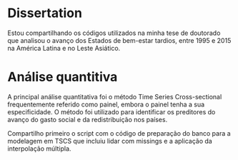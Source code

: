 # Dissertation

Estou compartilhando os códigos utilizados na minha tese de doutorado que analisou o avanço dos Estados de bem-estar tardios, entre 1995 e 2015 na América Latina e no Leste Asiático. 

# Análise quantitiva

A principal análise quantitativa foi o método Time Series Cross-sectional frequentemente referido como painel, embora o painel tenha a sua especificidade. O método foi utilizado para identificar os preditores do avanço do gasto social e da redistribuição nos países.

Compartilho primeiro o script com o código de preparação do banco para a modelagem em TSCS que incluiu lidar com missings e a aplicação da interpolação múltipla. 
